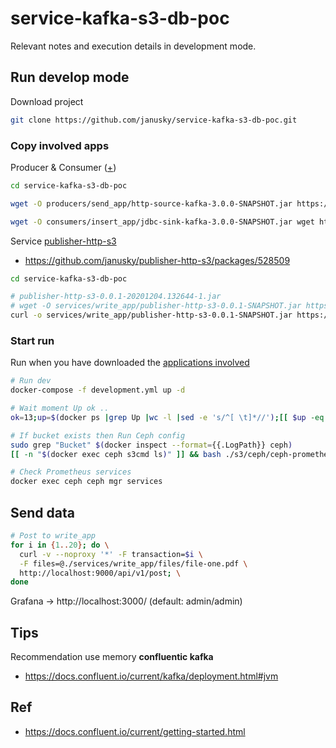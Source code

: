 # service-kafka-s3-db-poc

Relevant notes and execution details in development mode.

## Run develop mode

Download project

```sh
git clone https://github.com/janusky/service-kafka-s3-db-poc.git
```

### Copy involved apps

Producer & Consumer ([+](https://spring.io/blog/2020/08/10/case-study-build-and-run-a-streaming-application-using-an-http-source-and-a-jdbc-sink))

```sh
cd service-kafka-s3-db-poc

wget -O producers/send_app/http-source-kafka-3.0.0-SNAPSHOT.jar https://repo.spring.io/snapshot/org/springframework/cloud/stream/app/http-source-kafka/3.0.0-SNAPSHOT/http-source-kafka-3.0.0-SNAPSHOT.jar

wget -O consumers/insert_app/jdbc-sink-kafka-3.0.0-SNAPSHOT.jar wget https://repo.spring.io/snapshot/org/springframework/cloud/stream/app/jdbc-sink-kafka/3.0.0-SNAPSHOT/jdbc-sink-kafka-3.0.0-SNAPSHOT.jar
```

Service [publisher-http-s3](https://github.com/janusky/publisher-http-s3)

* <https://github.com/janusky/publisher-http-s3/packages/528509>

```sh
cd service-kafka-s3-db-poc

# publisher-http-s3-0.0.1-20201204.132644-1.jar
# wget -O services/write_app/publisher-http-s3-0.0.1-SNAPSHOT.jar https://github-production-registry-package-file-4f11e5.s3.amazonaws.com/317548766/a333d780-361c-11eb-880e-424cc1058ebc?X-Amz-Algorithm=AWS4-HMAC-SHA256&X-Amz-Credential=AKIAIWNJYAX4CSVEH53A%2F20201204%2Fus-east-1%2Fs3%2Faws4_request&X-Amz-Date=20201204T134442Z&X-Amz-Expires=300&X-Amz-Signature=da0f1db6015a43f573cbd4be6238c34b6f5bf004f911045d76897a7cef15a236&X-Amz-SignedHeaders=host&actor_id=0&key_id=0&repo_id=0&response-content-disposition=filename%3Dpublisher-http-s3-0.0.1-20201204.132644-1.jar&response-content-type=application%2Foctet-stream
curl -o services/write_app/publisher-http-s3-0.0.1-SNAPSHOT.jar https://github-production-registry-package-file-4f11e5.s3.amazonaws.com/317548766/a333d780-361c-11eb-880e-424cc1058ebc?filename%3Dpublisher-http-s3-0.0.1-20201204.132644-1.jar
```

### Start run

Run when you have downloaded the [applications involved](#Copy-involved-apps)

```sh
# Run dev
docker-compose -f development.yml up -d

# Wait moment Up ok ..
ok=13;up=$(docker ps |grep Up |wc -l |sed -e 's/^[ \t]*//');[[ $up -eq $ok ]] && echo -e "\e[32mUp $up OK " || echo -e "\e[31mUp $up!=$ok"

# If bucket exists then Run Ceph config
sudo grep "Bucket" $(docker inspect --format={{.LogPath}} ceph)
[[ -n "$(docker exec ceph s3cmd ls)" ]] && bash ./s3/ceph/ceph-prometheus.sh || echo -e "\e[31mWait for Ceph to finish"

# Check Prometheus services
docker exec ceph ceph mgr services
```

## Send data

```sh
# Post to write_app
for i in {1..20}; do \
  curl -v --noproxy '*' -F transaction=$i \
  -F files=@./services/write_app/files/file-one.pdf \
  http://localhost:9000/api/v1/post; \
done
```

Grafana -> http://localhost:3000/ (default: admin/admin)

## Tips

Recommendation use memory **confluentic kafka**

* <https://docs.confluent.io/current/kafka/deployment.html#jvm>

## Ref

* <https://docs.confluent.io/current/getting-started.html>
